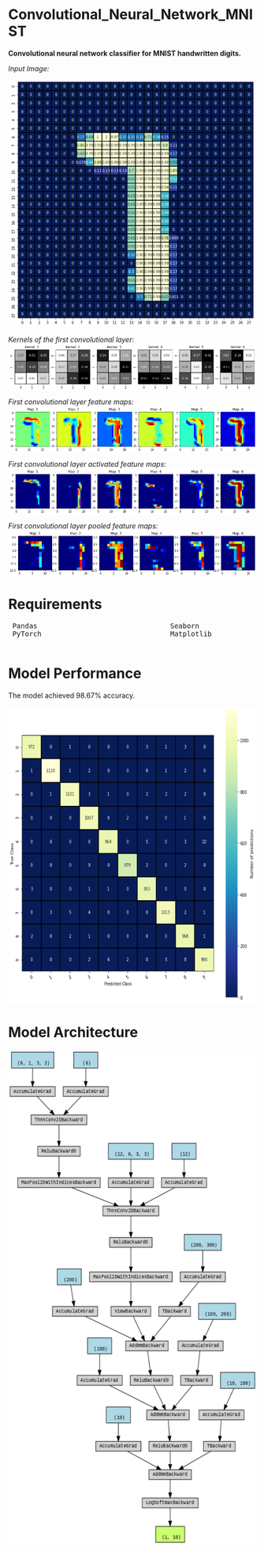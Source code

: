 # Convolutional_Neural_Network_MNIST
**Convolutional neural network classifier for MNIST handwritten digits.**

*Input Image:*
<p align="center">
<img width="500" height="500" src="/Project_Image.png">
</p>   


*Kernels of the first convolutional layer:*
<img align="center" src="/Filter_Kernels_CL1.png">


*First convolutional layer feature maps:*
<img align="center" src="/Feature_Maps_CL1.png">


*First convolutional layer activated feature maps:*
<img align="center" src="/Activated_Feature_Maps_CL1.png">


*First convolutional layer pooled feature maps:*
<img align="center" src="/Pooled_Feature_Maps_CL1.png">

# Requirements

<pre>
 Pandas                                Seaborn                                NumPy                          
 PyTorch                               Matplotlib                             scikit-learn        
                                                                 
</pre> 

# Model Performance

The model achieved 98.67% accuracy.

<kbd><img height="600" src="/confusion_matrix.png"></kbd>

# Model Architecture

<kbd><img height="1000" src="/Digraph.png"></kbd>
